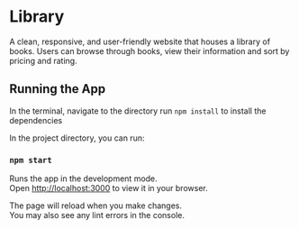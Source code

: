 # Library

A clean, responsive, and user-friendly website that houses a library of books. Users can browse through books, view their information and sort by pricing and rating.


## Running the App

In the terminal, navigate to the directory run `npm install` to install the dependencies

In the project directory, you can run:

### `npm start`

Runs the app in the development mode.\
Open [http://localhost:3000](http://localhost:3000) to view it in your browser.

The page will reload when you make changes.\
You may also see any lint errors in the console.
